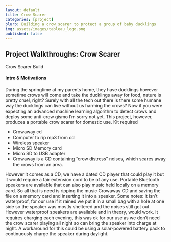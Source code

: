 ```yaml
---
layout: default
title: Crow Scarer
categories: [project]
blurb: Building a crow scarer to protect a group of baby ducklings
img: assets/images/tableau_logo.png
published: false
---
```

## Project Walkthroughs: Crow Scarer

Crow Scarer Build
#### **Intro & Motivations**
During the springtime at my parents home, they have ducklings however sometime crows will come and take the ducklings away for food, nature is pretty cruel, right? Surely with all the tech out there is there some humane way the ducklings can live without us harming the crows?
Now if you were expecting an advanced machine learning algorithm to detect crows and deploy some anti-crow gismo I’m sorry not yet. This project, however, produces a portable crow scarer for domestic use.
Kit required
 - Crowaway cd
 - Computer to rip mp3 from cd
 - Wireless speaker
 - Micro SD Memory card
 - Micro SD to USB adapter
 - Crowaway is a CD containing “crow distress” noises, which scares away the crows from an area. 
 
However it comes as a CD, we have a dated CD player that could play it but it would require a fair extension cord to be of any use. Portable Bluetooth speakers are available that can also play music held locally on a memory card. So all that is need is ripping the music Crowaway CD and saving the file on a memory card and inserting it into a speaker.
Some notes:
It isn’t waterproof, for our use if it rained we put it in a small bag with a hole at one side so the speaker was mostly sheltered and the noises still got out. However waterproof speakers are available and in theory, would work.
It requires charging each evening, this was ok for our use as we don’t need the crow scarer playing all night so can bring the speaker into charge at night. A workaround for this could be using a solar-powered battery pack to continuously charge the speaker during daylight.
​